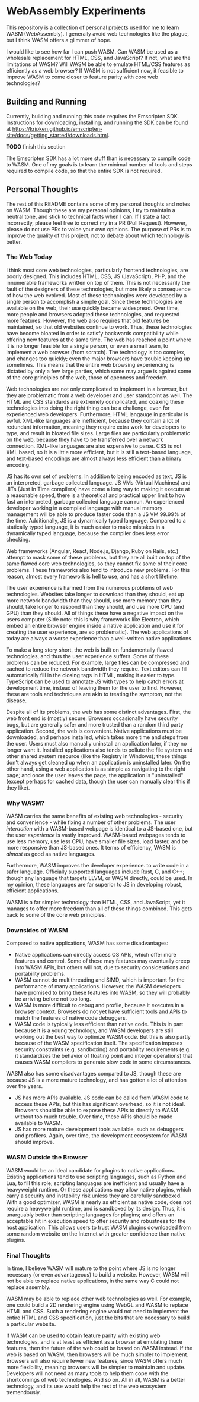 # WebAssembly Experiments

This repository is a collection of personal projects used for me to learn WASM
(WebAssembly). I generally avoid web technologies like the plague, but I think
WASM offers a glimmer of hope.

I would like to see how far I can push WASM. Can WASM be used as a wholesale
replacement for HTML, CSS, and JavaScript? If not, what are the limitations of
WASM? Will WASM be able to emulate HTML/CSS features as efficiently as a web
browser? If WASM is not sufficient now, it feasible to improve WASM to come
closer to feature parity with core web technologies?

## Building and Running

Currently, building and running this code requires the Emscripten SDK.
Instructions for downloading, installing, and running the SDK can be found at
<https://kripken.github.io/emscripten-site/docs/getting_started/downloads.html>.

**TODO** finish this section

The Emscripten SDK has a lot more stuff than is necessary to compile code to
WASM. One of my goals is to learn the minimal number of tools and steps
required to compile code, so that the entire SDK is not required.

## Personal Thoughts

The rest of this README contains some of my personal thoughts and notes on
WASM. Though these are my personal opinions, I try to maintain a neutral tone,
and stick to technical facts when I can. If I state a fact incorrectly, please
feel free to correct my in a PR (Pull Request). However, please do not use PRs
to voice your own opinions. The purpose of PRs is to improve the quality of
this project, not to debate about which technology is better.

### The Web Today

I think most core web technologies, particularly frontend technologies, are
poorly designed. This includes HTML, CSS, JS (JavaScript), PHP, and the
innumerable frameworks written on top of them. This is not necessarily the
fault of the designers of these technologies, but more likely a consequence of
how the web evolved. Most of these technologies were developed by a single
person to accomplish a simple goal. Since these technologies are available on
the web, their use quickly became widespread. Over time, more people and
browsers adopted these technologies, and requested more features. However, the
web also requires that old features be maintained, so that old websites
continue to work. Thus, these technologies have become bloated in order to
satisfy backwards compatibility while offering new features at the same time.
The web has reached a point where it is no longer feasible for a single person,
or even a small team, to implement a web browser (from scratch). The technology
is too complex, and changes too quickly; even the major browsers have trouble
keeping up sometimes. This means that the entire web browsing experiencing is
dictated by only a few large parties, which some may argue is against some of
the core principles of the web, those of openness and freedom.

Web technologies are not only complicated to implement in a browser, but they
are problematic from a web developer and user standpoint as well. The HTML and
CSS standards are extremely complicated, and coaxing these technologies into
doing the right thing can be a challenge, even for experienced web developers.
Furthermore, HTML langauge in particular is awful. XML-like languages are
inefficient, because they contain a lot of redundant information, meaning they
require extra work for developers to type, and result in bloated file sizes.
Large files are particularly problematic on the web, because they have to be
transferred over a network connection. XML-like languages are also expensive to
parse. CSS is not XML based, so it is a little more efficient, but it is still
a text-based language, and text-based encodings are almost always less
efficient than a binary encoding.

JS has its own set of problems. In addition to being encoded as text, JS is an
interpreted, garbage collected language. JS VMs (Virtual Machines) and JITs
(Just In Time compilers) have come a long way to making it execute at a
reasonable speed, there is a theoretical and practical upper limit to how fast
an interpreted, garbage collected language can run. An experienced developer
working in a compiled language with manual memory management will be able to
produce faster code than a JS VM 99.99% of the time. Additionally, JS is a
dynamically typed language. Compared to a statically typed language, it is much
easier to make mistakes in a dynamically typed language, because the compiler
does less error checking.

Web frameworks (Angular, React, Node.js, Django, Ruby on Rails, etc.) attempt
to mask some of these problems, but they are all built on top of the same
flawed core web technologies, so they cannot fix some of their core problems.
These frameworks also tend to introduce new problems. For this reason, almost
every framework is hell to use, and has a short lifetime.

The user experience is harmed from the numerous problems of web technologies.
Websites take longer to download than they should, eat up more network
bandwidth than they should, use more memory than they should, take longer to
respond than they should, and use more CPU (and GPU) than they should. All of
things these have a negative impact on the users computer (Side note: this is
why frameworks like Electron, which embed an entire browser engine inside a
native application and use it for creating the user experience, are so
problematic). The web applications of today are always a worse experience than
a well-written native applications.

To make a long story short, the web is built on fundamentally flawed
technologies, and thus the user experience suffers. Some of these problems can
be reduced. For example, large files can be compressed and cached to reduce the
network bandwidth they require. Text editors can fill automatically fill in the
closing tags in HTML, making it easier to type. TypeScript can be used to
annotate JS with types to help catch errors at development time, instead of
leaving them for the user to find. However, these are tools and techniques are
akin to treating the symptom, not the disease.

Despite all of its problems, the web has some distinct advantages. First, the
web front end is (mostly) secure. Browsers occasionally have security bugs, but
are generally safer and more trusted than a random third party application.
Second, the web is convenient. Native applications must be downloaded, and
perhaps installed, which takes more time and steps from the user. Users must
also manually uninstall an application later, if they no longer want it.
Installed applications also tends to pollute the file system and other shared
system resource (like the Registry in Windows); these things don't always get
cleaned up when an application is uninstalled later. On the other hand, using a
web application is as simple as navigating to the right page; and once the user
leaves the page, the application is "uninstalled" (except perhaps for cached
data, though the user can manually clear this if they like). 

### Why WASM?

WASM carries the same benefits of existing web technologies - security and
convenience - while fixing a number of other problems. The user *interaction*
with a WASM-based webpage is identical to a JS-based one, but the user
*experience* is vastly improved. WASM-based webpages tends to use less memory,
use less CPU, have smaller file sizes, load faster, and be more responsive than
JS-based ones. It terms of efficiency, WASM is *almost* as good as native
languages.

Furthermore, WASM improves the developer experience. to write code in a safer
language. Officially supported languages include Rust, C, and C++; though any
language that targets LLVM, or WASM directly, could be used. In my opinion,
these languages are far superior to JS in developing robust, efficient
applications.

WASM is a far simpler technology than HTML, CSS, and JavaScript, yet it manages
to offer more freedom than all of these things combined. This gets back to some
of the core web principles.

### Downsides of WASM

Compared to native applications, WASM has some disadvantages:

* Native applications can directly access OS APIs, which offer more features
  and control. Some of these may features may eventually creep into WASM APIs,
  but others will not, due to security considerations and portability problems.
* WASM cannot do multithreading and SIMD, which is important for the
  performance of many applications. However, the WASM developers have promised
  to bring these features into WASM, so they will probably be arriving before
  not too long.
* WASM is more difficult to debug and profile, because it executes in a browser
  context. Browsers do not yet have sufficient tools and APIs to match the
  features of native code debuggers.
* WASM code is typically less efficient than native code. This is in part
  because it is a young technology, and WASM developers are still working out
  the best way to optimize WASM code. But this is also partly because of the
  WASM specification itself. The specification imposes security constraints
  (e.g. sandboxing) and portability requirements (e.g. it standardizes the
  behavior of floating point and integer operations) that causes WASM compilers
  to generate slow code in some circumstances.

WASM also has some disadvantages compared to JS, though these are because JS is
a more mature technology, and has gotten a lot of attention over the years.

* JS has more APIs available. JS code can be called from WASM code to access
  these APIs, but this has significant overhead, so it is not ideal. Browsers
  should be able to expose these APIs to directly to WASM without too much
  trouble. Over time, these APIs should be made available to WASM.
* JS has more mature development tools available, such as debuggers and
  profilers. Again, over time, the development ecosystem for WASM should
  improve.

### WASM Outside the Browser

WASM would be an ideal candidate for plugins to native applications. Existing
applications tend to use scripting languages, such as Python and Lua, to fill
this role; scripting languages are inefficient and usually have a heavyweight
runtime. Or these applications may allow native plugins, which carry a security
and instability risk unless they are carefully sandboxed. With a good
optimizer, WASM is nearly as efficient as native code, does not require a
heavyweight runtime, and is sandboxed by its design. Thus, it is unarguably
better than scripting languages for plugins; and offers an acceptable hit in
execution speed to offer security and robustness for the host application. This
allows users to trust WASM plugins downloaded from some random website on the
Internet with greater confidence than native plugins.

### Final Thoughts

In time, I believe WASM will mature to the point where JS is no longer
necessary (or even advantageous) to build a website. However, WASM will not be
able to replace native applications, in the same way C could not replace
assembly.

WASM may be able to replace other web technologies as well. For example, one
could build a 2D rendering engine using WebGL and WASM to replace HTML and CSS.
Such a rendering engine would not need to implement the entire HTML and CSS
specification, just the bits that are necessary to build a particular website.

If WASM can be used to obtain feature parity with existing web technologies,
and is at least as efficient as a browser at emulating these features, then the
future of the web could be based on WASM instead. If the web is based on WASM,
then browsers will be much simpler to implement. Browsers will also require
fewer new features, since WASM offers much more flexibility, meaning browsers
will be simpler to maintain and update. Developers will not need as many tools
to help them cope with the shortcomings of web technologies. And so on. All in
all, WASM is a better technology, and its use would help the rest of the web
ecosystem tremendously.
